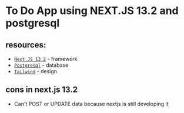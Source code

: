# To Do App using NEXT.JS 13.2 and postgresql

## resources:

- [`Next.JS 13.2`](https://beta.nextjs.org/docs/getting-started) -  framework
- [`Postgresql`](https://www.postgresql.org/) - database
- [`Tailwind`](https://tailwindcss.com/) -  design

## cons in next.js 13.2

- Can't POST or UPDATE data because nextjs is still developing it

